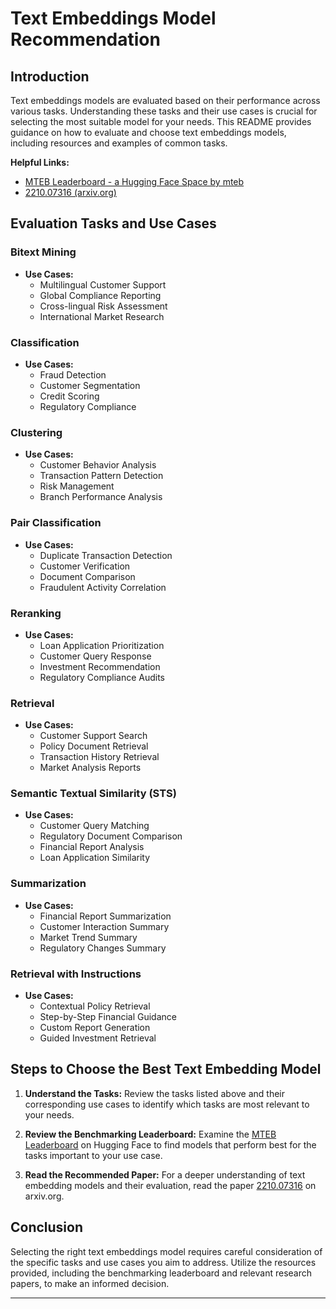 # Text Embeddings Model Recommendation

## Introduction

Text embeddings models are evaluated based on their performance across various tasks. Understanding these tasks and their use cases is crucial for selecting the most suitable model for your needs. This README provides guidance on how to evaluate and choose text embeddings models, including resources and examples of common tasks.

**Helpful Links:**

- [MTEB Leaderboard - a Hugging Face Space by mteb](https://huggingface.co/spaces/mteb/leaderboard)
- [2210.07316 (arxiv.org)](https://arxiv.org/abs/2210.07316)


## Evaluation Tasks and Use Cases

### Bitext Mining

- **Use Cases:**
  - Multilingual Customer Support
  - Global Compliance Reporting
  - Cross-lingual Risk Assessment
  - International Market Research

### Classification

- **Use Cases:**
  - Fraud Detection
  - Customer Segmentation
  - Credit Scoring
  - Regulatory Compliance

### Clustering

- **Use Cases:**
  - Customer Behavior Analysis
  - Transaction Pattern Detection
  - Risk Management
  - Branch Performance Analysis

### Pair Classification

- **Use Cases:**
  - Duplicate Transaction Detection
  - Customer Verification
  - Document Comparison
  - Fraudulent Activity Correlation

### Reranking

- **Use Cases:**
  - Loan Application Prioritization
  - Customer Query Response
  - Investment Recommendation
  - Regulatory Compliance Audits

### Retrieval

- **Use Cases:**
  - Customer Support Search
  - Policy Document Retrieval
  - Transaction History Retrieval
  - Market Analysis Reports

### Semantic Textual Similarity (STS)

- **Use Cases:**
  - Customer Query Matching
  - Regulatory Document Comparison
  - Financial Report Analysis
  - Loan Application Similarity

### Summarization

- **Use Cases:**
  - Financial Report Summarization
  - Customer Interaction Summary
  - Market Trend Summary
  - Regulatory Changes Summary

### Retrieval with Instructions

- **Use Cases:**
  - Contextual Policy Retrieval
  - Step-by-Step Financial Guidance
  - Custom Report Generation
  - Guided Investment Retrieval

## Steps to Choose the Best Text Embedding Model

1. **Understand the Tasks:**
   Review the tasks listed above and their corresponding use cases to identify which tasks are most relevant to your needs.

2. **Review the Benchmarking Leaderboard:**
   Examine the [MTEB Leaderboard](https://huggingface.co/spaces/mteb/leaderboard) on Hugging Face to find models that perform best for the tasks important to your use case.

3. **Read the Recommended Paper:**
   For a deeper understanding of text embedding models and their evaluation, read the paper [2210.07316](https://arxiv.org/abs/2210.07316) on arxiv.org.

## Conclusion

Selecting the right text embeddings model requires careful consideration of the specific tasks and use cases you aim to address. Utilize the resources provided, including the benchmarking leaderboard and relevant research papers, to make an informed decision.

---

